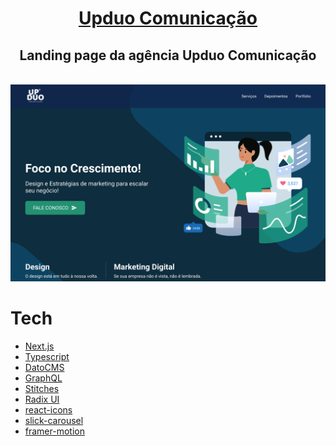 <div align="center">
  <h1>
    <a href="http://localhost:3000" target="_blank">
      Upduo Comunicação
    </a>
  </h1>

  <h2>
    Landing page da agência Upduo Comunicação
  </h2>
</div>

<br>

<img src="public/Capa.png" alt="Screenshot da landing page da Upduo Comunicação">

<br>

# Tech

- [Next.js][next]
- [Typescript][typescript]
- [DatoCMS][dato_cms]
- [GraphQL][graphql]
- [Stitches][stitches]
- [Radix UI][radix_ui]
- [react-icons][react_icons]
- [slick-carousel][slick_carousel]
- [framer-motion][framer_motion]

[next]: https://nextjs.org
[typescript]: https://www.typescriptlang.org
[stitches]: https://stitches.dev
[graphql]: https://graphql.org
[react_icons]: https://react-icons.github.io/react-icons
[radix_ui]: https://www.radix-ui.com
[slick_carousel]: https://www.npmjs.com/package/slick-carousel
[framer_motion]: https://www.framer.com/motion
[dato_cms]: https://www.datocms.com
